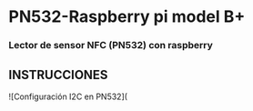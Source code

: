 # PN532-Raspberry pi model B+
### Lector de sensor NFC (PN532) con raspberry 
## INSTRUCCIONES
![Configuración I2C en PN532](
